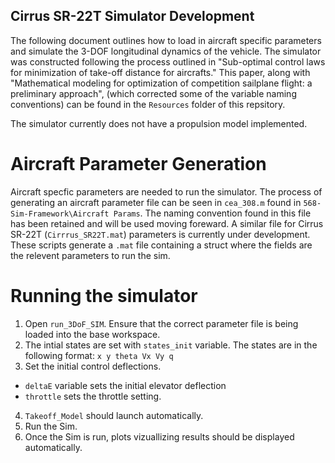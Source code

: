 ## Cirrus SR-22T Simulator Development 
The following document outlines how to load in aircraft specific parameters and simulate the 3-DOF longitudinal dynamics of the vehicle. The simulator was constructed following the process outlined in "Sub-optimal control laws for minimization of take-off distance for aircrafts." This paper, along with "Mathematical modeling for optimization of competition sailplane flight: a preliminary approach", (which corrected some of the variable naming conventions) can be found in the `Resources` folder of this repsitory. 

The simulator currently does not have a propulsion model implemented.

# Aircraft Parameter Generation 
Aircraft specfic parameters are needed to run the simulator. The process of generating an aircraft parameter file can be seen in `cea_308.m` found in `568-Sim-Framework\Aircraft Params`. The naming convention found in this file has been retained and will be used moving foreward. A similar file for Cirrus SR-22T (`Cirrrus_SR22T.mat`) parameters is currently under development. These scripts generate a `.mat` file containing a struct where the fields are the relevent parameters to run the sim. 

# Running the simulator 
1. Open `run_3DoF_SIM`. Ensure that the correct parameter file is being loaded into the base workspace. 
2. The intial states are set with `states_init` variable. 
The states are in the following format: 
    `x y theta Vx Vy q`
3. Set the initial control deflections. 
 - `deltaE` variable sets the initial elevator deflection
 - `throttle` sets the throttle setting. 
4. `Takeoff_Model` should launch automatically. 
5. Run the Sim. 
6. Once the Sim is run, plots vizuallizing results should be displayed automatically. 
